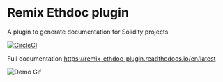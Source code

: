 # Remix Ethdoc plugin

A plugin to generate documentation for Solidity projects

[![CircleCI](https://circleci.com/gh/Machinalabs/remix-ethdoc-plugin.svg?style=svg)](https://circleci.com/gh/Machinalabs/remix-ethdoc-plugin)

Full documentation https://remix-ethdoc-plugin.readthedocs.io/en/latest

![Demo Gif](https://media.giphy.com/media/8Y8SgRRGi3P6cwccHJ/giphy.gif)

